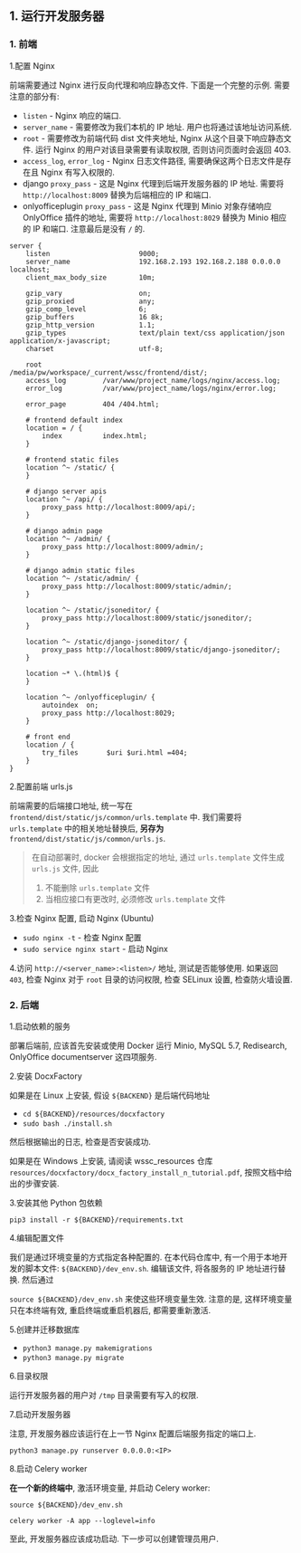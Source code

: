## 1. 运行开发服务器

### 1. 前端

1.配置 Nginx

前端需要通过 Nginx 进行反向代理和响应静态文件. 下面是一个完整的示例. 需要注意的部分有:

- `listen` - Nginx 响应的端口.
- `server_name` - 需要修改为我们本机的 IP 地址. 用户也将通过该地址访问系统.
- `root` - 需要修改为前端代码 dist 文件夹地址, Nginx 从这个目录下响应静态文件. 运行 Nginx 的用户对该目录需要有读取权限, 否则访问页面时会返回 403.
- `access_log`, `error_log` - Nginx 日志文件路径, 需要确保这两个日志文件是存在且 Nginx 有写入权限的.
- django `proxy_pass` - 这是 Nginx 代理到后端开发服务器的 IP 地址. 需要将 `http://localhost:8009` 替换为后端相应的 IP 和端口.
- onlyofficeplugin `proxy_pass` - 这是 Nginx 代理到 Minio 对象存储响应 OnlyOffice 插件的地址, 需要将 `http://localhost:8029` 替换为 Minio 相应的 IP 和端口. 注意最后是没有 `/` 的.

```
server {
    listen                      9000;
    server_name                 192.168.2.193 192.168.2.188 0.0.0.0 localhost;
    client_max_body_size        10m;

    gzip_vary                   on;
    gzip_proxied                any;
    gzip_comp_level             6;
    gzip_buffers                16 8k;
    gzip_http_version           1.1;
    gzip_types                  text/plain text/css application/json application/x-javascript;
    charset                     utf-8;

    root               /media/pw/workspace/_current/wssc/frontend/dist/;
    access_log         /var/www/project_name/logs/nginx/access.log;
    error_log          /var/www/project_name/logs/nginx/error.log;

    error_page         404 /404.html;

    # frontend default index
    location = / {
        index          index.html;
    }

    # frontend static files
    location ^~ /static/ {
    }

    # django server apis
    location ^~ /api/ {
        proxy_pass http://localhost:8009/api/;
    }

    # django admin page
    location ^~ /admin/ {
        proxy_pass http://localhost:8009/admin/;
    }

    # django admin static files
    location ^~ /static/admin/ {
        proxy_pass http://localhost:8009/static/admin/;
    }

    location ^~ /static/jsoneditor/ {
        proxy_pass http://localhost:8009/static/jsoneditor/;
    }

    location ^~ /static/django-jsoneditor/ {
        proxy_pass http://localhost:8009/static/django-jsoneditor/;
    }

    location ~* \.(html)$ {
    }
    
    location ^~ /onlyofficeplugin/ {
        autoindex  on;
        proxy_pass http://localhost:8029;
    }
 
    # front end
    location / {
        try_files       $uri $uri.html =404;
    }
}

```

2.配置前端 urls.js
 
前端需要的后端接口地址, 统一写在 `frontend/dist/static/js/common/urls.template` 中. 我们需要将 `urls.template` 中的相关地址替换后, __另存为__ `frontend/dist/static/js/common/urls.js`. 

>
> 在自动部署时, docker 会根据指定的地址, 通过 `urls.template` 文件生成 `urls.js` 文件, 因此
> 1. 不能删除 `urls.template` 文件
> 2. 当相应接口有更改时, 必须修改 `urls.template` 文件
> 

3.检查 Nginx 配置, 启动 Nginx (Ubuntu)

- `sudo nginx -t` - 检查 Nginx 配置
- `sudo service nginx start` - 启动 Nginx 

4.访问 `http://<server_name>:<listen>/` 地址, 测试是否能够使用. 如果返回 `403`, 检查 Nginx 对于 `root` 目录的访问权限, 检查 SELinux 设置, 检查防火墙设置.

### 2. 后端

1.启动依赖的服务

部署后端前, 应该首先安装或使用 Docker 运行 Minio, MySQL 5.7, Redisearch, OnlyOffice documentserver 这四项服务.

2.安装 DocxFactory

如果是在 Linux 上安装, 假设 `${BACKEND}` 是后端代码地址

- `cd ${BACKEND}/resources/docxfactory`
- `sudo bash ./install.sh`

然后根据输出的日志, 检查是否安装成功.

如果是在 Windows 上安装, 请阅读 wssc_resources 仓库 `resources/docxfactory/docx_factory_install_n_tutorial.pdf`, 按照文档中给出的步骤安装.

3.安装其他 Python 包依赖

`pip3 install -r ${BACKEND}/requirements.txt`

4.编辑配置文件

我们是通过环境变量的方式指定各种配置的. 在本代码仓库中, 有一个用于本地开发的脚本文件: `${BACKEND}/dev_env.sh`. 编辑该文件, 将各服务的 IP 地址进行替换. 然后通过 

`source ${BACKEND}/dev_env.sh` 来使这些环境变量生效. 注意的是, 这样环境变量只在本终端有效, 重启终端或重启机器后, 都需要重新激活.

5.创建并迁移数据库

- `python3 manage.py makemigrations`
- `python3 manage.py migrate`

6.目录权限

运行开发服务器的用户对 `/tmp` 目录需要有写入的权限.

7.启动开发服务器

注意, 开发服务器应该运行在上一节 Nginx 配置后端服务指定的端口上.

`python3 manage.py runserver 0.0.0.0:<IP>`


8.启动 Celery worker

__在一个新的终端中__, 激活环境变量, 并启动 Celery worker:

```
source ${BACKEND}/dev_env.sh

celery worker -A app --loglevel=info
```


至此, 开发服务器应该成功启动. 下一步可以创建管理员用户.

